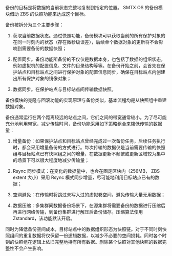<?xml version="1.0" encoding="UTF-8"?><?workdir /C:\Users\Admin\AppData\Local\Temp\temp20190708130345612?><?workdir-uri file:/C:/Users/Admin/AppData/Local/Temp/temp20190708130345612/?><?path2project ..\..\..\?><?path2project-uri ../../../?><?path2rootmap-uri ../../../?><topic xmlns:ditaarch="http://dita.oasis-open.org/architecture/2005/" xmlns:dita-ot="http://dita-ot.sourceforge.net/ns/201007/dita-ot" class="- topic/topic " ditaarch:DITAArchVersion="1.2" domains="(topic hi-d) (topic ut-d) (topic indexing-d) (topic hazard-d) (topic abbrev-d) (topic pr-d) (topic sw-d) (topic ui-d)" id="工作原理" xtrf="file:/D:/safehaven/content/concepts/backup-service-white-paper/工作原理.md" xtrc="topic:1;182:3"><title class="- topic/title " xtrf="file:/D:/safehaven/content/concepts/backup-service-white-paper/工作原理.md" xtrc="title:1;182:3">工作原理</title><body class="- topic/body " xtrf="file:/D:/safehaven/content/concepts/backup-service-white-paper/工作原理.md" xtrc="body:1;182:3"/><topic class="- topic/topic " ditaarch:DITAArchVersion="1.2" domains="(topic hi-d) (topic ut-d) (topic indexing-d) (topic hazard-d) (topic abbrev-d) (topic pr-d) (topic sw-d) (topic ui-d)" id="基本原理" xtrf="file:/D:/safehaven/content/concepts/backup-service-white-paper/工作原理.md" xtrc="topic:2;182:3"><title class="- topic/title " xtrf="file:/D:/safehaven/content/concepts/backup-service-white-paper/工作原理.md" xtrc="title:2;182:3">基本原理</title><body class="- topic/body " xtrf="file:/D:/safehaven/content/concepts/backup-service-white-paper/工作原理.md" xtrc="body:2;182:3"><p class="- topic/p " xtrf="file:/D:/safehaven/content/concepts/backup-service-white-paper/工作原理.md" xtrc="p:1;182:3">备份的目标是将数据的当前状态完整地复制到指定的位置。 SMTX OS 的备份模块借助 ZBS 的快照功能来达成这个目标。</p><p class="- topic/p " xtrf="file:/D:/safehaven/content/concepts/backup-service-white-paper/工作原理.md" xtrc="p:2;182:3">备份被拆分为三个主要步骤：</p><ol class="- topic/ol " xtrf="file:/D:/safehaven/content/concepts/backup-service-white-paper/工作原理.md" xtrc="ol:1;182:3"><li class="- topic/li " xtrf="file:/D:/safehaven/content/concepts/backup-service-white-paper/工作原理.md" xtrc="li:1;182:3"><p class="- topic/p " xtrf="file:/D:/safehaven/content/concepts/backup-service-white-paper/工作原理.md" xtrc="p:3;182:3">获取当前数据状态。通过快照功能，备份模块可以获取当前的所有保护对象的在同一时刻内的状态（存在微秒级误差），后续单个数据对象的更新将不会影响到需要备份的数据快照；</p></li><li class="- topic/li " xtrf="file:/D:/safehaven/content/concepts/backup-service-white-paper/工作原理.md" xtrc="li:2;182:3"><p class="- topic/p " xtrf="file:/D:/safehaven/content/concepts/backup-service-white-paper/工作原理.md" xtrc="p:4;182:3">配置同步。备份功能所备份的不仅仅是数据本身，也包括了数据的组织状态，例如虚拟机的配置信息、文件的目录结构等等。在备份开始之前，会首先在保护站点和目标站点之间进行保护对象的配置信息同步，确保在目标站点内创建出所有保护对象的镜像对象；</p></li><li class="- topic/li " xtrf="file:/D:/safehaven/content/concepts/backup-service-white-paper/工作原理.md" xtrc="li:3;182:3"><p class="- topic/p " xtrf="file:/D:/safehaven/content/concepts/backup-service-white-paper/工作原理.md" xtrc="p:5;182:3">数据同步。在保护站点与目标站点间传输数据快照。</p></li></ol><p class="- topic/p " xtrf="file:/D:/safehaven/content/concepts/backup-service-white-paper/工作原理.md" xtrc="p:6;182:3">备份模块的克隆与回滚功能的实现原理与备份类似，基本流程均是从快照组中重建数据对象。</p></body></topic><topic class="- topic/topic " ditaarch:DITAArchVersion="1.2" domains="(topic hi-d) (topic ut-d) (topic indexing-d) (topic hazard-d) (topic abbrev-d) (topic pr-d) (topic sw-d) (topic ui-d)" id="传输速率与空间优化" xtrf="file:/D:/safehaven/content/concepts/backup-service-white-paper/工作原理.md" xtrc="topic:3;182:3"><title class="- topic/title " xtrf="file:/D:/safehaven/content/concepts/backup-service-white-paper/工作原理.md" xtrc="title:3;182:3">传输速率与空间优化</title><body class="- topic/body " xtrf="file:/D:/safehaven/content/concepts/backup-service-white-paper/工作原理.md" xtrc="body:3;182:3"><p class="- topic/p " xtrf="file:/D:/safehaven/content/concepts/backup-service-white-paper/工作原理.md" xtrc="p:7;182:3">备份通常运行在两个距离较远的站点之间，它们之间的带宽通常较小。为了尽可能充分地利用带宽，减少传输时间，备份功能采用如下策略组合来降低传输的数据量：</p><ol class="- topic/ol " xtrf="file:/D:/safehaven/content/concepts/backup-service-white-paper/工作原理.md" xtrc="ol:2;182:3"><li class="- topic/li " xtrf="file:/D:/safehaven/content/concepts/backup-service-white-paper/工作原理.md" xtrc="li:4;182:3"><p class="- topic/p " xtrf="file:/D:/safehaven/content/concepts/backup-service-white-paper/工作原理.md" xtrc="p:8;182:3">增量备份：如果保护站点和目标站点曾经完成过一次备份任务，后续任务执行时，都会采用增量备份的方式进行。每次传输的数据仅是当前需要传输的快照组与目标站点已有快照组之间的增量，在数据更新不频繁或更新区域较为集中的场景下可以很大程度地减少传输量；</p></li><li class="- topic/li " xtrf="file:/D:/safehaven/content/concepts/backup-service-white-paper/工作原理.md" xtrc="li:5;182:3"><p class="- topic/p " xtrf="file:/D:/safehaven/content/concepts/backup-service-white-paper/工作原理.md" xtrc="p:9;182:3">Rsync 同步模式：在变化的数据量中，也会在固定区块内（256MB， ZBS extent 大小）采用 Rsync 模式同步增量，尽可能地利用目标站点已有的数据；</p></li><li class="- topic/li " xtrf="file:/D:/safehaven/content/concepts/backup-service-white-paper/工作原理.md" xtrc="li:6;182:3"><p class="- topic/p " xtrf="file:/D:/safehaven/content/concepts/backup-service-white-paper/工作原理.md" xtrc="p:10;182:3">空洞避免：在传输时将跳过未写入过的虚拟卷空间，避免传输大量无用数据；</p></li><li class="- topic/li " xtrf="file:/D:/safehaven/content/concepts/backup-service-white-paper/工作原理.md" xtrc="li:7;182:3"><p class="- topic/p " xtrf="file:/D:/safehaven/content/concepts/backup-service-white-paper/工作原理.md" xtrc="p:11;182:3">数据压缩：多集群间数据备份场景下，在源集群将需要备份的数据进行压缩后再进行网络传输，到备份集群进行解压后备份储存。压缩算法使用 Zstandard，该功能默认开启。</p></li></ol><p class="- topic/p " xtrf="file:/D:/safehaven/content/concepts/backup-service-white-paper/工作原理.md" xtrc="p:12;182:3">同时为降低备份空间成本，目标站点中的数据组织形态为快照链。对于不同时刻快照组间的重复数据将仅保留一份逻辑数据，以减少不必要的空间损耗。同时各个时刻的快照组在逻辑上依旧完整地持有所有数据。删除某个快照对其他快照的数据完整性不会产生影响。</p></body></topic></topic>